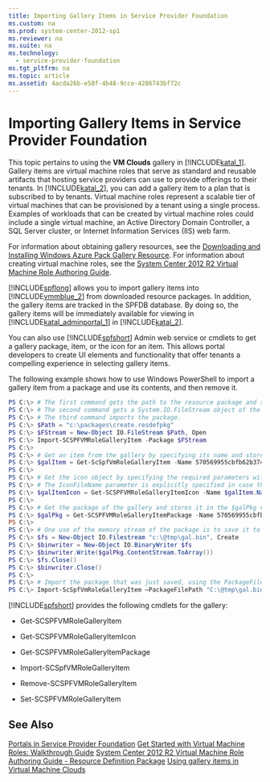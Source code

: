```yaml
---
title: Importing Gallery Items in Service Provider Foundation
ms.custom: na
ms.prod: system-center-2012-sp1
ms.reviewer: na
ms.suite: na
ms.technology: 
  - service-provider-foundation
ms.tgt_pltfrm: na
ms.topic: article
ms.assetid: 4acda26b-e58f-4b48-9cce-4286743bf72c
---
```

# Importing Gallery Items in Service Provider Foundation
This topic pertains to using the **VM Clouds** gallery in [!INCLUDE[katal_1](Token/katal_1_md.md)]. Gallery items are virtual machine roles that serve as standard and reusable artifacts that hosting service providers can use to provide offerings to their tenants. In [!INCLUDE[katal_2](Token/katal_2_md.md)], you can add a gallery item to a plan that is subscribed to by tenants. Virtual machine roles represent a scalable tier of virtual machines that can be provisioned by a tenant using a single process. Examples of workloads that can be created by virtual machine roles could include a single virtual machine, an Active Directory Domain Controller, a SQL Server cluster, or Internet Information Services \(IIS\) web farm.

For information about obtaining gallery resources, see the [Downloading and Installing Windows Azure Pack Gallery Resource](http://social.technet.microsoft.com/wiki/contents/articles/20194.downloading-and-installing-windows-azure-pack-gallery-resource.aspx). For information about creating virtual machine roles, see the [System Center 2012 R2 Virtual Machine Role Authoring Guide](http://social.technet.microsoft.com/wiki/contents/articles/18272.system-center-2012-r2-virtual-machine-role-authoring-guide.aspx).

[!INCLUDE[spflong](Token/spflong_md.md)] allows you to import gallery items into [!INCLUDE[vmmblue_2](Token/vmmblue_2_md.md)] from downloaded resource packages. In addition, the gallery items are tracked in the SPFDB database. By doing so, the gallery items will be immediately available for viewing in [!INCLUDE[katal_adminportal_1](Token/katal_adminportal_1_md.md)] in [!INCLUDE[katal_2](Token/katal_2_md.md)].

You can also use [!INCLUDE[spfshort](Token/spfshort_md.md)] Admin web service or cmdlets to get a gallery package, item, or the icon for an item. This allows portal developers to create UI elements and functionality that offer tenants a compelling experience in selecting gallery items.

The following example shows how to use Windows PowerShell to import a gallery item from a package and use its contents, and then remove it.

```powershell
PS C:\> # The first command gets the path to the resource package and stores it in the $Path variable. 
PS C:\> # The second command gets a System.IO.FileStream object of the package. 
PS C:\> # The third command imports the package.
PS C:\> $Path = "c:\packages\create.resdefpkg"
PS C:\> $FStream = New-Object IO.FileStream $Path, Open
PS C:\> Import-SCSPFVMRoleGalleryItem -Package $FStream
PS C:\>
PS C:\> # Get an item from the gallery by specifying its name and store it in the $galItem variable.
PS C:\> $galItem = Get-ScSpfVmRoleGalleryItem -Name 570569955cbfb62b374358b34467020750f65c
PS C:\> 
PS C:\> # Get the icon object by specifying the required parameters with the variable. 
PS C:\> # The IconFileName parameter is explicitly specified in case the variable has a null value for the icon file name.
PS C:\> $galItemIcon = Get-SCSPFVMRoleGalleryItemIcon -Name $galItem.Name -Publisher $galItem.Publisher -Version $galItem.Version -IconFilename "contoso.ico"
PS C:\>
PS C:\> # Get the package of the gallery and stores it in the $galPkg variable. This cmdlets returns an System.IO.MemoryStream object.
PS C:\> $galPkg = Get-SCSPFVMRoleGalleryItemPackage -Name 570569955cbfb62b374358b34467020750f65c -Publisher Microsoft -Version 1.0.0.0
PS C:\> 
PS C:\> # One use of the memory stream of the package is to save it to a file on your computer.
PS C:\> $fs = New-Object IO.Filestream "c:\@tmp\gal.bin", Create
PS C:\> $binwriter = New-Object IO.BinaryWriter $fs
PS C:\> $binwriter.Write($galPkg.ContentStream.ToArray())
PS C:\> $fs.Close()
PS C:\> $binwriter.Close()
PS C:\>
PS C:\> # Import the package that was just saved, using the PackageFilePath parameter.
PS C:\> Import-ScSpfVmRoleGalleryItem –PackageFilePath "C:\@tmp\gal.bin"

```

[!INCLUDE[spfshort](Token/spfshort_md.md)] provides the following cmdlets for the gallery:

-   Get\-SCSPFVMRoleGalleryItem

-   Get\-SCSPFVMRoleGalleryItemIcon

-   Get\-SCSPFVMRoleGalleryItemPackage

-   Import\-SCSpfVMRoleGalleryItem

-   Remove\-SCSPFVMRoleGalleryItem

-   Set\-SCSPFVMRoleGalleryItem

## See Also
[Portals in Service Provider Foundation](Portals-in-Service-Provider-Foundation.md)
[Get Started with Virtual Machine Roles: Walkthrough Guide](http://technet.microsoft.com/library/dn296459.aspx)
[System Center 2012 R2 Virtual Machine Role Authoring Guide \- Resource Definition Package](http://social.technet.microsoft.com/wiki/contents/articles/18273.system-center-2012-r2-virtual-machine-role-authoring-guide-resource-definition-package.aspx)
[Using gallery items in Virtual Machine Clouds](assetId:///1a511f2f-c355-430f-a884-2dab52bcfc9c)


